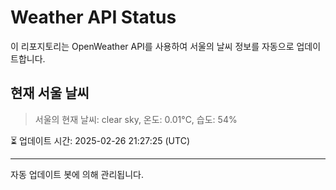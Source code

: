 
# Weather API Status

이 리포지토리는 OpenWeather API를 사용하여 서울의 날씨 정보를 자동으로 업데이트합니다.

## 현재 서울 날씨
> 서울의 현재 날씨: clear sky, 온도: 0.01°C, 습도: 54%

⏳ 업데이트 시간: 2025-02-26 21:27:25 (UTC)

---
자동 업데이트 봇에 의해 관리됩니다.
